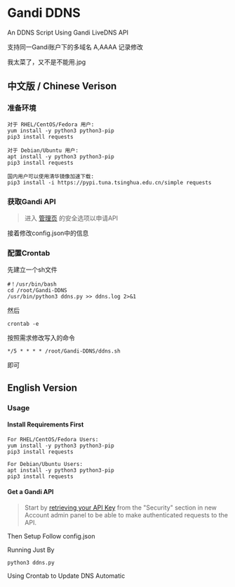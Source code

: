 # Gandi DDNS
An DDNS Script Using Gandi LiveDNS API

支持同一Gandi账户下的多域名 A,AAAA 记录修改

我太菜了，又不是不能用.jpg
    
## 中文版 / Chinese Verison

   ### 准备环境
    对于 RHEL/CentOS/Fedora 用户:
    yum install -y python3 python3-pip
    pip3 install requests
    
    对于 Debian/Ubuntu 用户:
    apt install -y python3 python3-pip
    pip3 install requests
    
    国内用户可以使用清华镜像加速下载:
    pip3 install -i https://pypi.tuna.tsinghua.edu.cn/simple requests
    
   ### 获取Gandi API
   > 进入 [管理页](https://account.gandi.net/) 的安全选项以申请API

   接着修改config.json中的信息
   
   ### 配置Crontab
   先建立一个sh文件
    
    #！/usr/bin/bash
    cd /root/Gandi-DDNS
    /usr/bin/python3 ddns.py >> ddns.log 2>&1
   
   然后
    
    crontab -e
    
   按照需求修改写入的命令
   
    */5 * * * * /root/Gandi-DDNS/ddns.sh
    
   即可
   
## English Version
    
   ### Usage
    
   #### Install Requirements First 
    For RHEL/CentOS/Fedora Users:
    yum install -y python3 python3-pip
    pip3 install requests
    
    For Debian/Ubuntu Users:
    apt install -y python3 python3-pip
    pip3 install requests
    
   #### Get a Gandi API
   > Start by [retrieving your API Key](https://account.gandi.net/) from the "Security" section in new Account admin panel to be able to make authenticated requests to the API.
    
   Then Setup Follow config.json
   
   Running Just By
    
    python3 ddns.py
   
   Using Crontab to Update DNS Automatic
